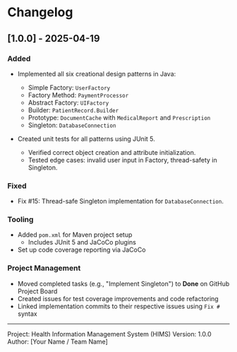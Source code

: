 # Changelog

## [1.0.0] - 2025-04-19
### Added
- Implemented all six creational design patterns in Java:
  - Simple Factory: `UserFactory`
  - Factory Method: `PaymentProcessor`
  - Abstract Factory: `UIFactory`
  - Builder: `PatientRecord.Builder`
  - Prototype: `DocumentCache` with `MedicalReport` and `Prescription`
  - Singleton: `DatabaseConnection`

- Created unit tests for all patterns using JUnit 5.
  - Verified correct object creation and attribute initialization.
  - Tested edge cases: invalid user input in Factory, thread-safety in Singleton.

### Fixed
- Fix #15: Thread-safe Singleton implementation for `DatabaseConnection`.

### Tooling
- Added `pom.xml` for Maven project setup
  - Includes JUnit 5 and JaCoCo plugins
- Set up code coverage reporting via JaCoCo

### Project Management
- Moved completed tasks (e.g., "Implement Singleton") to **Done** on GitHub Project Board
- Created issues for test coverage improvements and code refactoring
- Linked implementation commits to their respective issues using `Fix #` syntax

---
Project: Health Information Management System (HIMS)
Version: 1.0.0
Author: [Your Name / Team Name]

